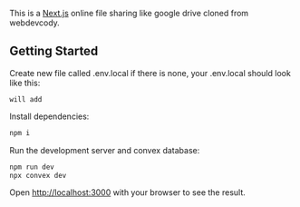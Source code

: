 This is a [Next.js](https://nextjs.org/) online file sharing like google drive cloned from webdevcody.

## Getting Started

Create new file called .env.local if there is none,
your .env.local should look like this:
```
will add
```

Install dependencies:

```bash
npm i
```

Run the development server and convex database:

```bash
npm run dev
npx convex dev
```

Open [http://localhost:3000](http://localhost:3000) with your browser to see the result.
